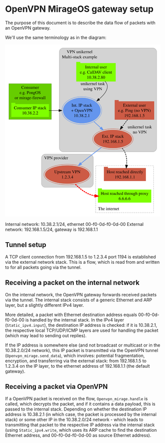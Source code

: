 # OpenVPN MirageOS gateway setup

The purpose of this document is to describe the data flow of packets with an OpenVPN gateway.

We'll use the same terminology as in the diagram:

![diagram](/diagrams/multi-stack.svg)

Internal network: 10.38.2.1/24, ethernet 00-f0-0d-f0-0d-00
External network: 192.168.1.5/24, gateway is 192.168.1.1

## Tunnel setup

A TCP client connection from 192.168.1.5 to 1.2.3.4 port 1194 is established via the external network stack. This is a flow, which is read from and written to for all packets going via the tunnel.

## Receiving a packet on the internal network

On the internal network, the OpenVPN gateway forwards received packets via the tunnel. The internal stack consists of a generic Ethernet and ARP layer, but a slightly different IPv4 layer.

More detailed, a packet with Ethernet destination address equals 00-f0-0d-f0-0d-00 is handled by the internal stack. In the IPv4 layer (`Static_ipv4.input`), the destination IP address is checked: if it is 10.38.2.1, the respective local TCP/UDP/ICMP layers are used for handling the packet (which may lead to sending out replies).

If the IP address is somewhere else (and not broadcast or multicast or in the 10.38.2.0/24 network), this IP packet is transmitted via the OpenVPN tunnel (`Openvpn_mirage.send_data`), which involves: potential fragmentation, encryption, and transferring via the external stack: from 192.168.1.5 to 1.2.3.4 on the IP layer, to the ethernet address of 192.168.1.1 (the default gateway).

## Receiving a packet via OpenVPN

If a OpenVPN packet is received on the flow, `Openvpn_mirage.handle` is called, which decrypts the packet, and if it contains a data payload, this is passed to the internal stack. Depending on whether the destination IP address is 10.38.2.1 (in which case, the packet is processed by the internal stack) or some other IP in the 10.38.2.0/24 network - which leads to transmitting that packet to the respective IP address via the internal stack (using `Static_ipv4.write`, which uses its ARP cache to find the destination Ethernet address, and 00-f0-0d-f0-0d-00 as source Ethernet address).
